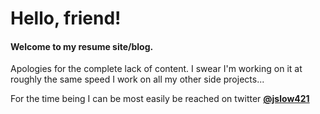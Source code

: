 # Hello, friend!
#### Welcome to my resume site/blog.
Apologies for the complete lack of content. I swear I'm working on it at roughly the same speed I work on all my other side projects...

For the time being I can be most easily be reached on twitter **[@jslow421](https://twitter.com/jslow421)**